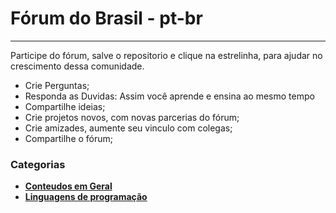 # Fórum do Brasil - pt-br
___
Participe do fórum, salve o repositorio e clique na estrelinha, para ajudar no crescimento dessa comunidade.

- Crie Perguntas;
- Responda as Duvidas: Assim você aprende e ensina ao mesmo tempo
- Compartilhe ideias;
- Crie projetos novos, com novas parcerias do fórum;
- Crie amizades, aumente seu vinculo com colegas;
- Compartilhe o fórum;

### Categorias
  * **[Conteudos em Geral](https://github.com/jeffersonalionco/forum-brasil/discussions/categories/geral)**
  * **[Linguagens de programação](https://github.com/jeffersonalionco/forum-brasil/discussions/categories/linguagens-de-programa%C3%A7%C3%A3o)**


